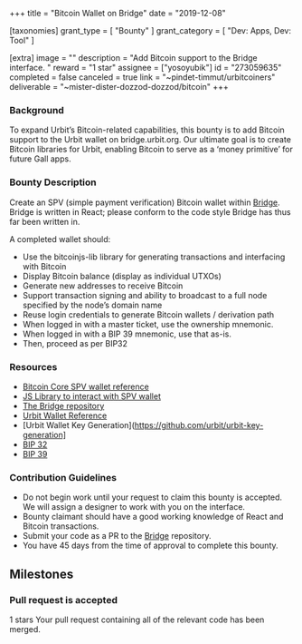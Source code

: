 +++
title = "Bitcoin Wallet on Bridge"
date = "2019-12-08"

[taxonomies]
grant_type = [ "Bounty" ]
grant_category = [ "Dev: Apps, Dev: Tool" ]

[extra]
image = ""
description = "Add Bitcoin support to the Bridge interface. "
reward = "1 star"
assignee = ["yosoyubik"]
id = "273059635"
completed = false
canceled = true
link = "~pindet-timmut/urbitcoiners"
deliverable = "~mister-dister-dozzod-dozzod/bitcoin"
+++

### Background

To expand Urbit’s Bitcoin-related capabilities, this bounty is to add Bitcoin support to the Urbit wallet on bridge.urbit.org. Our ultimate goal is to create Bitcoin libraries for Urbit, enabling Bitcoin to serve as a ‘money primitive’ for future Gall apps.

### Bounty Description

Create an SPV (simple payment verification) Bitcoin wallet within [Bridge](https://bridge.urbit.org). Bridge is written in React; please conform to the code style Bridge has thus far been written in.

A completed wallet should:

- Use the bitcoinjs-lib library for generating transactions and interfacing with Bitcoin
- Display Bitcoin balance (display as individual UTXOs)
- Generate new addresses to receive Bitcoin
- Support transaction signing and ability to broadcast to a full node specified by the node’s domain name
- Reuse login credentials to generate Bitcoin wallets / derivation path
- When logged in with a master ticket, use the ownership mnemonic.
- When logged in with a BIP 39 mnemonic, use that as-is.
- Then, proceed as per BIP32

### Resources

- [Bitcoin Core SPV wallet reference](https://bitcoin.org/en/operating-modes-guide#simplified-payment-verification-spv)
- [JS Library to interact with SPV wallet](https://github.com/bitcoinjs/bitcoinjs-lib)
- [The Bridge repository](https://github.com/urbit/bridge)
- [Urbit Wallet Reference](https://github.com/urbit/fora-posts/blob/master/proposals/posts/~2018.11.8..19.31.59..ba77~)
- [Urbit Wallet Key Generation](https://github.com/urbit/urbit-key-generation]
- [BIP 32](https://github.com/bitcoin/bips/blob/master/bip-0032.mediawiki)
- [BIP 39](https://github.com/bitcoin/bips/blob/master/bip-0039.mediawiki)

### Contribution Guidelines

- Do not begin work until your request to claim this bounty is accepted. We will assign a designer to work with you on the interface.
- Bounty claimant should have a good working knowledge of React and Bitcoin transactions.
- Submit your code as a PR to the [Bridge](https://github.com/urbit/bridge) repository.
- You have 45 days from the time of approval to complete this bounty.

## Milestones

### Pull request is accepted

1 stars
Your pull request containing all of the relevant code has been merged.
